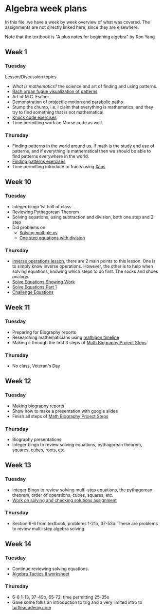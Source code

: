 # Algebra week plans
In this file, we have a week by week overview of what was covered.  The assignments are not directly linked here, since they are elsewhere.

Note that the textbook is "A plus notes for beginning algebra" by Ron Yang

## Week 1
### Tuesday
Lesson/Discussion topics
* _What is mathematics?_ the science and art of finding and using patterns.
* [Bach organ fugue visualization of patterns](https://www.youtube.com/watch?v=ddbxFi3-UO4)
* Art of M.C. Escher
* Demonstration of projectile motion and parabolic paths
* Stump the chump, i.e. I claim that everything is mathematics, and they try to find something that is not mathematical.
* [Knock code exercises](https://docs.google.com/document/d/1U06XcsFspu8KAN_23WcwOCW-9xS24IluFGwGOy32qQg/edit?usp=sharing)
* Time permitting work on Morse code as well.

### Thursday
* Finding patterns in the world around us.  If math is the study and use of patterns, and if everything is mathematical then we should be able to find patterns everywhere in the world.
* [Finding patterns exercises](https://docs.google.com/document/d/1jFKtXioBGcuLrV7nrccva9nHKl5koOddg0Mj1-VoQ58/edit?usp=sharing)
* Time permitting introduce to fracts using [Xaos](https://xaos-project.github.io/)


## Week 10
### Tuesday
* Integer bingo 1st half of class
* Reviewing Pythagorean Theorem
* Solving equations, using subtraction and division, both one step and 2 step
* Did problems on:
  * [Solving multiple xs](https://docs.google.com/document/d/1Eephdxyn8o7HlEJ8VSBHPJiTNOQcWYzADzZz0RrsXLM/edit?usp=sharing)
  * [One step equations with division](https://docs.google.com/document/d/1TEExZpl4dO4NSCkZOWZ8DA5It9G5QI7FIUclDsHVrlU/edit)
### Thursday
* [Inverse operations lesson](https://docs.google.com/document/d/1QNPmsbSLnEI6cd8QfnJRde7OSwZOBHy_oVIJUfIiuuc/edit), there are 2 main points to this lesson.  One is to simply know inverse operations.  However, the other is to help when solving equations, knowing which steps to do first.  The socks and shoes analogy.
* [Solve Equations Showing Work](https://docs.google.com/document/d/1br-hknoKakSXrfD3QMTfnkleFVvFc9fEdseyOVV1CGo/edit)
* [Solve Equations Part 1](https://docs.google.com/document/d/1Q7SbYzRNIIUrfeID6-s2cZefKCUGz3un-eBDEkvtq3s/edit)
* [Challenge Equations](https://docs.google.com/document/d/15CA_Jv6YJ1Esfok0YIJe4W8pUA2Xy2aB0M5_J96EZ0s/edit?usp=sharing)

## Week 11
### Tuesday
* Preparing for Biography reports
* Researching mathematicians using [mathigon timeline](https://mathigon.org/timeline)
* Making it through the first 3 steps of [Math Biography Project Steps](https://bamath.org/casa/2019/math/biography-project)

### Thursday
* No class, Veteran's Day

## Week 12
### Tuesday
* Making biography reports
* Show how to make a presentation with google slides
* Finish all steps of [Math Biography Project Steps](https://bamath.org/casa/2019/math/biography-project)

### Thursday
* Biography presentations
* Integer bingo to review solving equations, pythagorean theorem, squares, cubes, roots, etc.

## Week 13
### Tuesday
* Integer Bingo to review solving multi-step equations, the pythagorean theorem, order of operations, cubes, squares, etc.
* [Work on solving and checking solutions assignment](https://docs.google.com/document/d/1ljM8QFbedX3ZqQEfPdpgVw7wDNK8DmKqbq9NVulT4hY/edit)

### Thursday
* Section 6-6 from textbook, problems 1-21o, 37-53o.  These are problems to review multi-step algebra solving.

## Week 14
### Tuesday
* Continue reviewing solving equations.
* [Algebra Tactics II worksheet](https://docs.google.com/document/d/1h7USvoSMzBtGdqFjzhwYD1NlaXP8yjbUBwrTM_HRnBY/edit?usp=sharing)

### Thursday
* 6-8 1-13, 37-49o, 65-72, time permitting 25-35o
* Gave some folks an introduction to trig and a very limited intro to [turtleacademy.com](turtleacademy.com)
